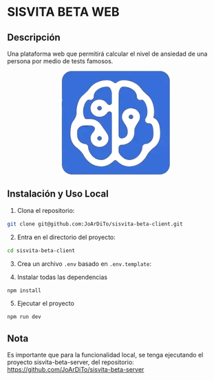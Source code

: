 # SISVITA BETA WEB

## Descripción
Una plataforma web que permitirá calcular el nivel de ansiedad de una persona por medio de tests famosos.

<p align="center">
  <img src="public/logo.webp" alt="SISVITA Logo">
</p>

## Instalación y Uso Local
1. Clona el repositorio:
  ```bash
  git clone git@github.com:JoArDiTo/sisvita-beta-client.git
  ```
2. Entra en el directorio del proyecto:
  ```bash
  cd sisvita-beta-client
  ```
3. Crea un archivo `.env` basado en `.env.template`:
  
4. Instalar todas las dependencias
  ```bash
  npm install
  ```
5. Ejecutar el proyecto
  ```bash
  npm run dev
  ```

## Nota
Es importante que para la funcionalidad local, se tenga ejecutando el proyecto sisvita-beta-server, del repositorio: https://github.com/JoArDiTo/sisvita-beta-server